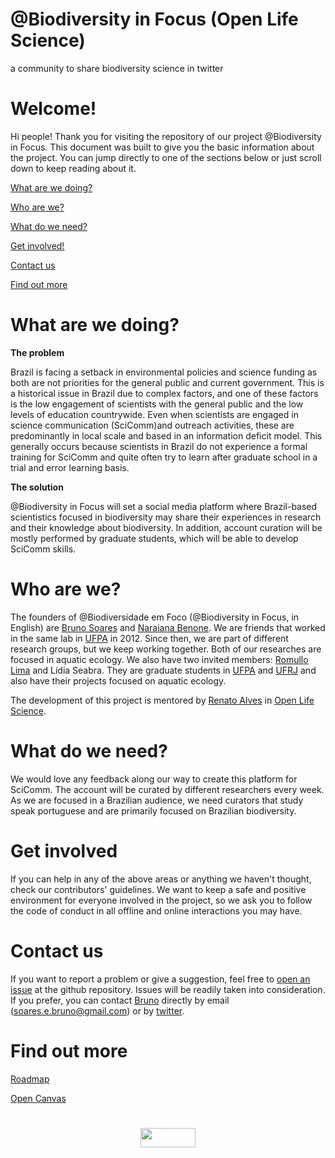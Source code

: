 # @Biodiversity in Focus (Open Life Science)
a community to share biodiversity science in twitter

# Welcome!
Hi people!
Thank you for visiting the repository of our project @Biodiversity in Focus.
This document was built to give you the basic information about the project. You can jump directly to one of the sections below or just scroll down to keep reading about it.

[What are we doing?](#what-are-we-doing)

[Who are we?](#who-are-we)

[What do we need?](#what-do-we-need)

[Get involved!](#get-involved)

[Contact us](#contact-us)

[Find out more](#find-out-more)

# What are we doing?
<b>The problem</b>

Brazil is facing a setback in environmental policies and science funding as both are not priorities for the general public and current government. This is a historical issue in Brazil due to complex factors, and one of these factors is the low engagement of scientists with the general public and the low levels of education countrywide. Even when scientists are engaged in science communication (SciComm)and outreach activities, these are predominantly in local scale and based in an information deficit model. This generally occurs because scientists in Brazil do not experience a formal training for SciComm and quite often try to learn after graduate school in a trial and error learning basis.

<b>The solution</b>

@Biodiversity in Focus will set a social media platform where Brazil-based scientistics focused in biodiversity may share their experiences in research and their knowledge about biodiversity. In addition, account curation will be mostly performed by graduate students, which will be able to develop SciComm skills.

# Who are we?
The founders of @Biodiversidade em Foco (@Biodiversity in Focus, in English) are [Bruno Soares](https://www.researchgate.net/profile/Bruno_Soares8) and [Naraiana Benone](https://www.researchgate.net/profile/Naraiana_Benone2). We are friends that worked in the same lab in [UFPA](https://portal.ufpa.br/) in 2012. Since then, we are part of different research groups, but we keep working together. Both of our researches are focused in aquatic ecology. We also have two invited members: [Romullo Lima](https://www.researchgate.net/profile/Romullo_Lima) and Lídia Seabra. They are graduate students in [UFPA](https://portal.ufpa.br/) and [UFRJ](https://ufrj.br/) and also have their projects focused on aquatic ecology.

The development of this project is mentored by [Renato Alves](https://github.com/unode) in [Open Life Science](https://openlifesci.org/ols-1).

# What do we need?
We would love any feedback along our way to create this platform for SciComm.
The account will be curated by different researchers every week. As we are focused in a Brazilian audience, we need curators that study speak portuguese and are primarily focused on Brazilian biodiversity.

# Get involved
If you can help in any of the above areas or anything we haven't thought, check our contributors' guidelines. We want to keep a safe and positive environment for everyone involved in the project, so we ask you to follow the code of conduct in all offline and online interactions you may have.

# Contact us
If you want to report a problem or give a suggestion, feel free to [open an issue](https://github.com/bruno-soares/-Biodiversity-in-Focus---OLS/issues) at the github repository. Issues will be readily taken into consideration. If you prefer, you can contact [Bruno](https://github.com/bruno-soares) directly by email (soares.e.bruno@gmail.com) or by [twitter](https://twitter.com/Bruno_E_Soares).

# Find out more
[Roadmap](https://docs.google.com/document/d/1dmNMAPtkuhzkAFHZHvmrOb2WF5xqJSRXQPMr_AvqHC4/edit?usp=sharing)

[Open Canvas](https://docs.google.com/presentation/d/10s6TBOQeor2duTDjHNickkdSLgWo1eJsaAwLevXSshQ/edit?usp=sharing)

#
#
<p align="center">
<a href="https://creativecommons.org/licenses/by/4.0/">
<img align="center" width="88" height="31" src="https://i.creativecommons.org/l/by/4.0/88x31.png">
 </a>
 </p>

